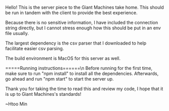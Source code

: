 Hello! This is the server piece to the Giant Machines take home. This should be run in tandem with the client to provide the best experience. 

Because there is no sensitive information, I have included the connection string directly, but I cannot stress enough how this should be put in an env file usually.

The largest dependency is the csv parser that I downloaded to help facilitate easier csv parsing.

The build environment is MacOS for this server as well.

=====Running instructions======\n
Before running for the first time, make sure to run "npm install" to install all the dependencies.
Afterwards, go ahead and run "npm start" to start the server up.

Thank you for taking the time to read this and review my code, I hope that it is up to Giant Machines's standards!

~Htoo Min